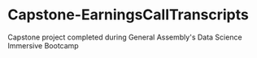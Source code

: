 # Capstone-EarningsCallTranscripts
Capstone project completed during General Assembly's Data Science Immersive Bootcamp

